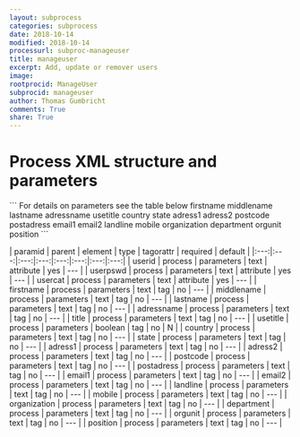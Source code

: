 ```yaml
---
layout: subprocess
categories: subprocess
date: 2018-10-14
modified: 2018-10-14
processurl: subproc-manageuser
title: manageuser
excerpt: Add, update or remover users
image: 
rootprocid: ManageUser
subprocid: manageuser
author: Thomas Gumbricht
comments: True
share: True
---
```


<h1 class='foot-description'>Process XML structure and parameters</h1>
```
For details on parameters see the table below
<?xml version="1.0" ?>
<process>
  <!--Generated from python-->
  <userproj plotid="yourplotid" projectid="yourprojectid" siteid="yoursiteid" system="systemid" tractid="yourtractid" userid="youruserid"/>
  <period endday="DD" endmonth="MM" endyear="YYYY" seasonendday="DD" seasonendmonth="MM" seasonstartday="DD" seasonstartmonth="MM" startday="DD" startmonth="MM" startyear="YYYY" timestep="timestep"/>
  <parameters usercat="txtstring" userid="txtstring" userpswd="txtstring">
    <firstname>firstname</firstname>
    <middlename>middlename</middlename>
    <lastname>lastname</lastname>
    <adressname>adressname</adressname>
    <title>title</title>
    <usetitle>usetitle</usetitle>
    <country>country</country>
    <state>state</state>
    <adress1>adress1</adress1>
    <adress2>adress2</adress2>
    <postcode>postcode</postcode>
    <postadress>postadress</postadress>
    <email1>email1</email1>
    <email2>email2</email2>
    <landline>landline</landline>
    <mobile>mobile</mobile>
    <organization>organization</organization>
    <department>department</department>
    <orgunit>orgunit</orgunit>
    <position>position</position>
  </parameters>
</process>
```

| paramid | parent | element | type | tagorattr | required | default |
|:---:|:---:|:---:|:---:|:---:|:---:|:---:|:---:|
| userid | process | parameters | text | attribute | yes | --- |
| userpswd | process | parameters | text | attribute | yes | --- |
| usercat | process | parameters | text | attribute | yes | --- |
| firstname | process | parameters | text | tag | no | --- |
| middlename | process | parameters | text | tag | no | --- |
| lastname | process | parameters | text | tag | no | --- |
| adressname | process | parameters | text | tag | no | --- |
| title | process | parameters | text | tag | no | --- |
| usetitle | process | parameters | boolean | tag | no | N |
| country | process | parameters | text | tag | no | --- |
| state | process | parameters | text | tag | no | --- |
| adress1 | process | parameters | text | tag | no | --- |
| adress2 | process | parameters | text | tag | no | --- |
| postcode | process | parameters | text | tag | no | --- |
| postadress | process | parameters | text | tag | no | --- |
| email1 | process | parameters | text | tag | no | --- |
| email2 | process | parameters | text | tag | no | --- |
| landline | process | parameters | text | tag | no | --- |
| mobile | process | parameters | text | tag | no | --- |
| organization | process | parameters | text | tag | no | --- |
| department | process | parameters | text | tag | no | --- |
| orgunit | process | parameters | text | tag | no | --- |
| position | process | parameters | text | tag | no | --- |
